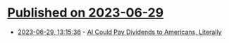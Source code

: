 # [Published on 2023-06-29](index.md)

* [2023-06-29, 13:15:36](https://lobste.rs/s/eofkxb/ai_could_pay_dividends_americans) - [AI Could Pay Dividends to Americans, Literally](https://www.politico.com/news/magazine/2023/06/29/ai-pay-americans-data-00103648)
